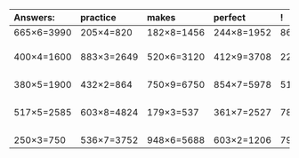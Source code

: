| Answers: | practice | makes | perfect | ! |
| :--- | :--- | :--- | :--- | :--- |
| 665×6=3990 | 205×4=820 | 182×8=1456 | 244×8=1952 | 861×2=1722 | 
|   |   |   |   |   | 
|   |   |   |   |   | 
|   |   |   |   |   | 
| 400×4=1600 | 883×3=2649 | 520×6=3120 | 412×9=3708 | 227×3=681 | 
|   |   |   |   |   | 
|   |   |   |   |   | 
|   |   |   |   |   | 
|   |   |   |   |   | 
| 380×5=1900 | 432×2=864 | 750×9=6750 | 854×7=5978 | 517×7=3619 | 
|   |   |   |   |   | 
|   |   |   |   |   | 
|   |   |   |   |   | 
|   |   |   |   |   | 
| 517×5=2585 | 603×8=4824 | 179×3=537 | 361×7=2527 | 789×2=1578 | 
|   |   |   |   |   | 
|   |   |   |   |   | 
|   |   |   |   |   | 
|   |   |   |   |   | 
| 250×3=750 | 536×7=3752 | 948×6=5688 | 603×2=1206 | 792×3=2376 | 
